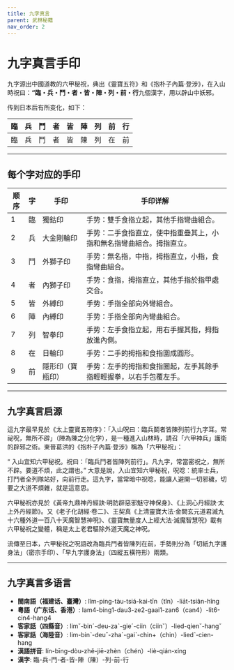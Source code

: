 ```yaml
---
title: 九字真言
parent: 武林秘籍
nav_order: 2
---
```


# 九字真言手印

九字源出中國道教的六甲秘祝，典出《靈寶五符》和《抱朴子內篇·登涉》，在入山時祝曰：**“臨・兵・鬥・者・皆・陣・列・前・行**九個漢字，用以辟山中妖邪。

传到日本后有所变化，如下：

| 臨 | 兵 | 鬥 | 者 | 皆 | 陣 | 列 | 前 | 行 |
|----|----|----|----|----|----|----|----|----|
| 臨 | 兵 | 鬥 | 者 | 皆 | 陳 | 列 | 在 | 前 |


---

## 每个字对应的手印

| 顺序 | 字  | 手印         | 手印详解                                                         |
| ---- | --- | ------------ | ---------------------------------------------------------------- |
| 1    | 臨  | 獨鈷印       | 手势：雙手食指立起，其他手指彎曲組合。                           |
| 2    | 兵  | 大金剛輪印   | 手势：二手食指直立，使中指重疊其上，小指和無名指彎曲組合。拇指直立。 |
| 3    | 鬥  | 外獅子印     | 手势：無名指，中指，拇指直立，小指，食指彎曲組合。             |
| 4    | 者  | 內獅子印     | 手势：食指，拇指直立，其他手指於指甲處交合。                   |
| 5    | 皆  | 外縛印       | 手势：手指全部向外彎組合。                                       |
| 6    | 陣  | 內縛印       | 手势：手指全部向內彎曲組合。                                     |
| 7    | 列  | 智拳印       | 手势：左手食指立起，用右手握其指，拇指放進內側。               |
| 8    | 在  | 日輪印       | 手势：二手的拇指和食指圍成圓形。                                 |
| 9    | 前  | 隱形印（寶瓶印） | 手势：左手的拇指和食指圈起，左手其餘手指輕輕握拳，以右手包覆左手。 |

---

## 九字真言启源

這九字最早見於《太上靈寶五符序》：「入山呪曰：臨兵鬬者皆陳列前行九字耳。常祕呪，無所不辟」（陣為陳之分化字），是一種進入山林時，請召「六甲神兵」護衛的辟邪之術。東晉葛洪的《抱朴子內篇·登涉》稱為「六甲秘祝」：

“ 入山宜知六甲秘祝。祝曰：「臨兵鬥者皆陣列前行」。凡九字，常當密祝之，無所不辟。要道不煩，此之謂也。” 大意是說，入山宜知六甲秘祝，呪唸：統率士兵，打鬥者全列隊站好，向前行走。這九字，當常暗中祝唸，能讓人避開一切邪穢，切要之大道不煩雜，就是這意思。

六甲秘祝亦見於《黃帝九鼎神丹經訣·明防辟惡邪魅守神保身》、《上洞心丹經訣·太上外丹經節》。又《老子化胡經·卷二》、王契真《上清靈寶大法·金闕玄元道君滅九十六種外道一百八十天魔智慧神呪》、《靈寶無量度人上經大法·滅魔智慧呪》載有六甲秘祝之變體，稱是太上老君驅除外道天魔之神呪。

流傳至日本，六甲秘祝之呪語改為臨兵鬥者皆陳列在前，手勢則分為「切紙九字護身法」（密宗手印）、「早九字護身法」（四縱五橫符形）兩類。

---

## 九字真言多语言

- **閩南語（福建话、臺灣）**: lîm-ping-tàu-tsiá-kai-tīn（tîn）-lia̍t-tsiân-hîng
- **粵語（广东话、香港）**: lam4-bing1-dau3-ze2-gaai1-zan6（can4）-lit6-cin4-hang4
- **客家話（四縣音）**: limˇ-binˊ-deu-zaˋ-gieˊ-ciin（ciinˇ）-lied-qienˇ-hangˇ
- **客家話（海陸音）**: lim-binˋ-deuˇ-zhaˊ-gaiˋ-chin+（chin）-liedˋ-cien-hang
- **漢語拼音**: lín-bīng-dòu-zhě-jiē-zhèn（chén）-liè-qián-xíng
- **漢字**: 臨-兵-鬥-者-皆-陣（陳）-列-前-行
